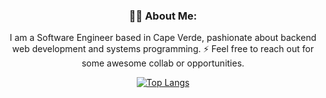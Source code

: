 

  <div align="center">

  ### 🧗‍♀️ About Me:
  
  I am a Software Engineer based in Cape Verde, pashionate about backend web development and systems programming. 
  :zap: Feel free to reach out for some awesome collab or opportunities.</br>
  
  [![Top Langs](https://github-readme-stats.vercel.app/api/top-langs/?username=ivaldir301&layout=compact&theme=vision-friendly-dark)](https://github.com/anuraghazra/github-readme-stats)
   
 </div>


</div>
 
